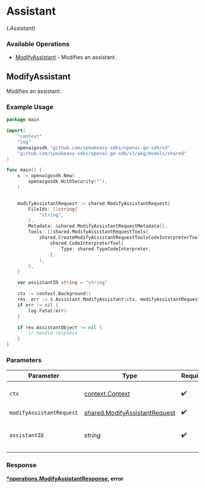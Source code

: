 # Assistant
(*.Assistant*)

### Available Operations

* [ModifyAssistant](#modifyassistant) - Modifies an assistant.

## ModifyAssistant

Modifies an assistant.

### Example Usage

```go
package main

import(
	"context"
	"log"
	openaigosdk "github.com/speakeasy-sdks/openai-go-sdk/v3"
	"github.com/speakeasy-sdks/openai-go-sdk/v3/pkg/models/shared"
)

func main() {
    s := openaigosdk.New(
        openaigosdk.WithSecurity(""),
    )


    modifyAssistantRequest := shared.ModifyAssistantRequest{
        FileIds: []string{
            "string",
        },
        Metadata: &shared.ModifyAssistantRequestMetadata{},
        Tools: []shared.ModifyAssistantRequestTools{
            shared.CreateModifyAssistantRequestToolsCodeInterpreterTool(
                shared.CodeInterpreterTool{
                    Type: shared.TypeCodeInterpreter,
                },
            ),
        },
    }

    var assistantID string = "string"

    ctx := context.Background()
    res, err := s.Assistant.ModifyAssistant(ctx, modifyAssistantRequest, assistantID)
    if err != nil {
        log.Fatal(err)
    }

    if res.AssistantObject != nil {
        // handle response
    }
}
```

### Parameters

| Parameter                                                                      | Type                                                                           | Required                                                                       | Description                                                                    |
| ------------------------------------------------------------------------------ | ------------------------------------------------------------------------------ | ------------------------------------------------------------------------------ | ------------------------------------------------------------------------------ |
| `ctx`                                                                          | [context.Context](https://pkg.go.dev/context#Context)                          | :heavy_check_mark:                                                             | The context to use for the request.                                            |
| `modifyAssistantRequest`                                                       | [shared.ModifyAssistantRequest](../../models/shared/modifyassistantrequest.md) | :heavy_check_mark:                                                             | N/A                                                                            |
| `assistantID`                                                                  | *string*                                                                       | :heavy_check_mark:                                                             | The ID of the assistant to modify.                                             |


### Response

**[*operations.ModifyAssistantResponse](../../models/operations/modifyassistantresponse.md), error**

